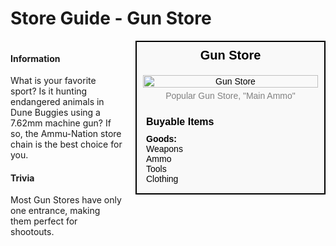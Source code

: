 # Store Guide - Gun Store

<div style="display: flex; align-items: flex-start; gap: 10px;">

  <div style="flex: 1; margin-right: 10px;">
  
  #### Information
  What is your favorite sport? Is it hunting endangered animals in Dune Buggies using a 7.62mm machine gun? If so, the Ammu-Nation store chain is the best choice for you.

  #### Trivia
  Most Gun Stores have only one entrance, making them perfect for shootouts.

  </div>

  <div style="width: 300px; border: 2px solid black; font-family: Arial, sans-serif; background-color: #f9f9f9; color: black;">
    <div style="background-color: #f9f9f9; padding: 10px; font-size: 20px; font-weight: bold; text-align: center;">Gun Store</div>
    <div style="text-align: center; padding: 10px;">
      <img src="image_url_here" alt="Gun Store" style="width: 100%; height: auto;">
      <div style="font-size: 14px; margin-top: 5px; color: grey;">Popular Gun Store, "Main Ammo"</div>
    </div>
    <div style="padding: 10px;">
      <div style="background-color: #f9f9f9; padding: 5px; font-size: 16px; font-weight: bold;">Buyable Items</div>
      <div style="padding: 5px;"><strong>Goods: </strong><br>Weapons<br>Ammo<br>Tools<br>Clothing</div>
    </div>
  </div>

</div>
